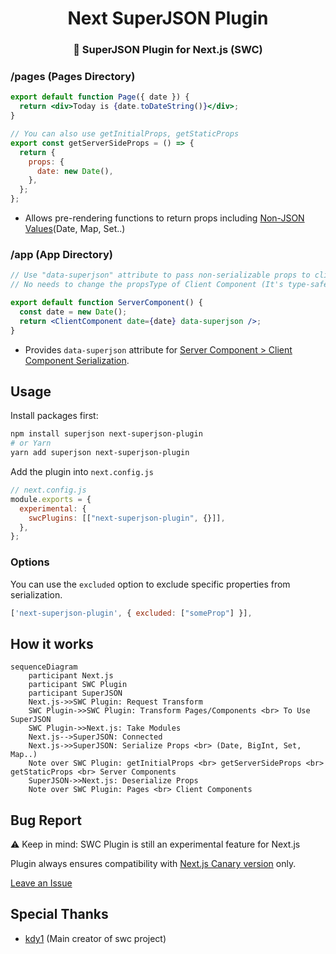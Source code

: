 <h1 align="middle"> Next SuperJSON Plugin</h1>
<h3 align="middle">🔌 SuperJSON Plugin for Next.js (SWC)</h3>

### /pages (Pages Directory)

```jsx
export default function Page({ date }) {
  return <div>Today is {date.toDateString()}</div>;
}

// You can also use getInitialProps, getStaticProps
export const getServerSideProps = () => {
  return {
    props: {
      date: new Date(),
    },
  };
};
```

- Allows pre-rendering functions to return props including [Non-JSON Values](https://github.com/blitz-js/superjson#parse)(Date, Map, Set..)

### /app (App Directory)

```jsx
// Use "data-superjson" attribute to pass non-serializable props to client components
// No needs to change the propsType of Client Component (It's type-safe!)

export default function ServerComponent() {
  const date = new Date();
  return <ClientComponent date={date} data-superjson />;
}
```

- Provides `data-superjson` attribute for [Server Component > Client Component Serialization](https://beta.nextjs.org/docs/rendering/server-and-client-components#passing-props-from-server-to-client-components-serialization).

## Usage

Install packages first:

```sh
npm install superjson next-superjson-plugin
# or Yarn
yarn add superjson next-superjson-plugin
```

Add the plugin into `next.config.js`

```js
// next.config.js
module.exports = {
  experimental: {
    swcPlugins: [["next-superjson-plugin", {}]],
  },
};
```

### Options

You can use the `excluded` option to exclude specific properties from serialization.

```js
['next-superjson-plugin', { excluded: ["someProp"] }],
```

## How it works

```mermaid
sequenceDiagram
    participant Next.js
    participant SWC Plugin
    participant SuperJSON
    Next.js->>SWC Plugin: Request Transform
    SWC Plugin->>SWC Plugin: Transform Pages/Components <br> To Use SuperJSON
    SWC Plugin->>Next.js: Take Modules
    Next.js-->SuperJSON: Connected
    Next.js->>SuperJSON: Serialize Props <br> (Date, BigInt, Set, Map..)
    Note over SWC Plugin: getInitialProps <br> getServerSideProps <br> getStaticProps <br> Server Components
    SuperJSON->>Next.js: Deserialize Props
    Note over SWC Plugin: Pages <br> Client Components

```

## Bug Report

⚠️ Keep in mind: SWC Plugin is still an experimental feature for Next.js

Plugin always ensures compatibility with [Next.js Canary version](https://nextjs.org/docs/messages/opening-an-issue) only.

[Leave an Issue](https://github.com/orionmiz/next-superjson-plugin/issues)

## Special Thanks

- [kdy1](https://github.com/kdy1) (Main creator of swc project)
